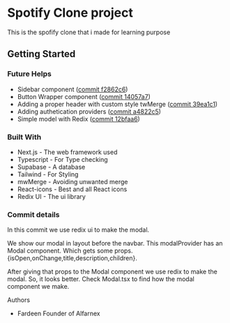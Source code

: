 # Spotify Clone project
This is the spofify clone that i made for learning purpose

## Getting Started

### Future Helps 
- Sidebar component ([commit f2862c6](https://github.com/Fardeen-Awais/Project-02-Spotify/commit/f2862c6))
- Button Wrapper component ([commit 14057a7](https://github.com/Fardeen-Awais/Project-02-Spotify/commit/14057a7))
- Adding a proper header with custom style twMerge ([commit 39ea1c1](https://github.com/Fardeen-Awais/Project-02-Spotify/commit/39ea1c1))
- Adding authetication providers ([commit a4822c5](https://github.com/Fardeen-Awais/Project-02-Spotify/commit/a4822c5))
- Simple model with Redix ([commit 12bfaa6](https://github.com/Fardeen-Awais/Project-02-Spotify/commit/12bfaa6))

### Built With
- Next.js - The web framework used
- Typescript - For Type checking
- Supabase - A database
- Tailwind - For Styling
- mwMerge - Avoiding unwanted merge
- React-icons - Best and all React icons
- Redix UI - The ui library

### Commit details

In this commit we use redix ui to make the modal. 

We show our modal in layout before the navbar.
This modalProvider has an Modal component. Which gets some props. 
{isOpen,onChange,title,description,children}.

After giving that props to the Modal component we use redix to make the modal.
So, it looks better. Check Modal.tsx to find how the modal component we make.

Authors
- Fardeen Founder of Alfarnex



